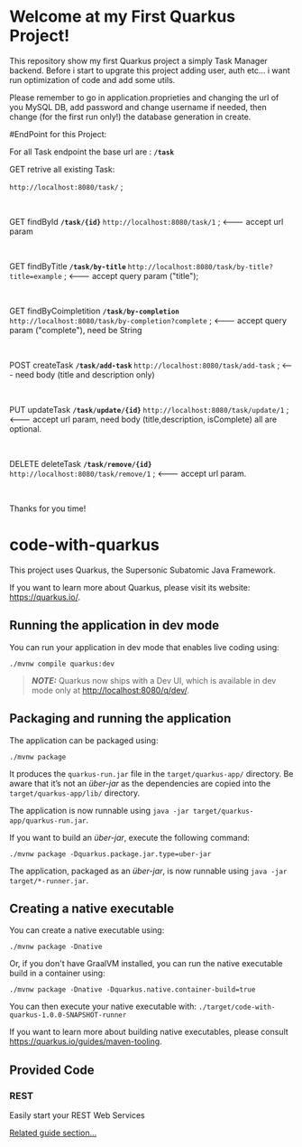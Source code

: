 # Welcome at my First Quarkus Project!

This repository show my first Quarkus project a simply Task Manager backend. 
Before i start to upgrate this project adding user, auth etc... i want run optimization of code and add some utils.

Please remember to go in application.proprieties and changing the url of you MySQL DB, add password and change username if needed, then change (for the first run only!) the database generation in create. 

#EndPoint for this Project:

For all Task endpoint the base url are : <b> `/task` </b>

GET retrive all existing Task:

`http://localhost:8080/task/` ;

<br>

GET findById <b> `/task/{id}` </b>
`http://localhost:8080/task/1` ; <--- accept url param

<br>

GET findByTitle <b> `/task/by-title` </b>
`http://localhost:8080/task/by-title?title=example` ; <--- accept query param ("title");

<br>

GET findByCoimpletition <b> `/task/by-completion` </b>
`http://localhost:8080/task/by-completion?complete` ; <--- accept query param ("complete"), need be String

<br>

POST createTask <b> `/task/add-task` </b>
`http://localhost:8080/task/add-task` ; <--- need body (title and description only)

<br>

PUT updateTask <b> `/task/update/{id}` </b>
`http://localhost:8080/task/update/1` ; <--- accept url param, need body (title,description, isComplete) all are optional.

<br>

DELETE deleteTask <b> `/task/remove/{id}` </b>
`http://localhost:8080/task/remove/1` ; <--- accept url param. 


<br>

Thanks for you time!



# code-with-quarkus

This project uses Quarkus, the Supersonic Subatomic Java Framework.

If you want to learn more about Quarkus, please visit its website: <https://quarkus.io/>.

## Running the application in dev mode

You can run your application in dev mode that enables live coding using:

```shell script
./mvnw compile quarkus:dev
```

> **_NOTE:_**  Quarkus now ships with a Dev UI, which is available in dev mode only at <http://localhost:8080/q/dev/>.

## Packaging and running the application

The application can be packaged using:

```shell script
./mvnw package
```

It produces the `quarkus-run.jar` file in the `target/quarkus-app/` directory.
Be aware that it’s not an _über-jar_ as the dependencies are copied into the `target/quarkus-app/lib/` directory.

The application is now runnable using `java -jar target/quarkus-app/quarkus-run.jar`.

If you want to build an _über-jar_, execute the following command:

```shell script
./mvnw package -Dquarkus.package.jar.type=uber-jar
```

The application, packaged as an _über-jar_, is now runnable using `java -jar target/*-runner.jar`.

## Creating a native executable

You can create a native executable using:

```shell script
./mvnw package -Dnative
```

Or, if you don't have GraalVM installed, you can run the native executable build in a container using:

```shell script
./mvnw package -Dnative -Dquarkus.native.container-build=true
```

You can then execute your native executable with: `./target/code-with-quarkus-1.0.0-SNAPSHOT-runner`

If you want to learn more about building native executables, please consult <https://quarkus.io/guides/maven-tooling>.

## Provided Code

### REST

Easily start your REST Web Services

[Related guide section...](https://quarkus.io/guides/getting-started-reactive#reactive-jax-rs-resources)
